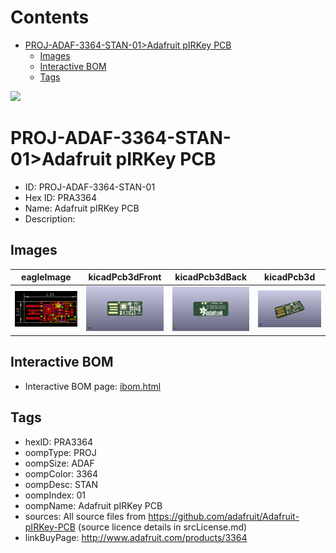 



Contents
========

* [PROJ-ADAF-3364-STAN-01>Adafruit pIRKey PCB](#proj-adaf-3364-stan-01adafruit-pirkey-pcb)
	* [Images](#images)
	* [Interactive BOM](#interactive-bom)
	* [Tags](#tags)
  
![][im]
# PROJ-ADAF-3364-STAN-01>Adafruit pIRKey PCB

- ID: PROJ-ADAF-3364-STAN-01
- Hex ID: PRA3364
- Name: Adafruit pIRKey PCB
- Description: 

## Images
  
  

|eagleImage|kicadPcb3dFront|kicadPcb3dBack|kicadPcb3d|
| :---: | :---: | :---: | :---: |
|[![eagleImage](eagleImage_140.png)](eagleImage_600.png)|[![kicadPcb3dFront](kicadPcb3dFront_140.png)](kicadPcb3dFront_600.png)|[![kicadPcb3dBack](kicadPcb3dBack_140.png)](kicadPcb3dBack_600.png)|[![kicadPcb3d](kicadPcb3d_140.png)](kicadPcb3d_600.png)|

## Interactive BOM

- Interactive BOM page: [ibom.html](kicad/bom/ibom.html)

## Tags

- hexID: PRA3364
- oompType: PROJ
- oompSize: ADAF
- oompColor: 3364
- oompDesc: STAN
- oompIndex: 01
- oompName: Adafruit pIRKey PCB
- sources: All source files from https://github.com/adafruit/Adafruit-pIRKey-PCB (source licence details in srcLicense.md)
- linkBuyPage: http://www.adafruit.com/products/3364



[im]: kicadPcb3d_450.png
